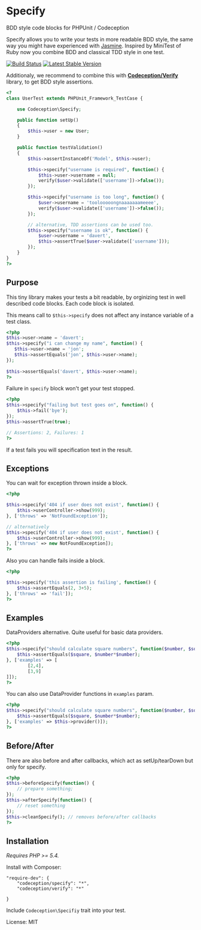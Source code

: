 Specify
=======

BDD style code blocks for PHPUnit / Codeception

Specify allows you to write your tests in more readable BDD style, the same way you might have experienced with [Jasmine](http://pivotal.github.io/jasmine/).
Inspired by MiniTest of Ruby now you combine BDD and classical TDD style in one test.

[![Build Status](https://travis-ci.org/Codeception/Specify.png?branch=master)](https://travis-ci.org/Codeception/Specify) [![Latest Stable Version](https://poser.pugx.org/codeception/specify/v/stable.png)](https://packagist.org/packages/codeception/specify)

Additionaly, we recommend to combine this with [**Codeception/Verify**](https://github.com/Codeception/Verify) library, to get BDD style assertions.

``` php
<?
class UserTest extends PHPUnit_Framework_TestCase {

	use Codeception\Specify;

	public function setUp()
	{		
		$this->user = new User;
	}

	public function testValidation()
	{
		$this->assertInstanceOf('Model', $this->user);

		$this->specify("username is required", function() {
			$this->user->username = null;
			verify($user->validate(['username'])->false());	
		});

		$this->specify("username is too long", function() {
			$user->username = 'toolooooongnaaaaaaameeee',
			verify($user->validate(['username'])->false());			
		});

		// alternative, TDD assertions can be used too.
		$this->specify("username is ok", function() {
			$user->username = 'davert',
			$this->assertTrue($user->validate(['username']));			
		});				
	}
}
?>
```

## Purpose

This tiny library makes your tests a bit readable, by orginizing test in well described code blocks.
Each code block is isolated. 

This means call to `$this->specify` does not affect any instance variable of a test class.

``` php
<?php
$this->user->name = 'davert';
$this->specify("i can change my name", function() {
   $this->user->name = 'jon';
   $this->assertEquals('jon', $this->user->name);
});
       
$this->assertEquals('davert', $this->user->name);
?>        
```


Failure in `specify` block won't get your test stopped.

``` php
<?php
$this->specify("failing but test goes on", function() {
	$this->fail('bye');
});
$this->assertTrue(true);

// Assertions: 2, Failures: 1
?>
```

If a test fails you will specification text in the result.

## Exceptions

You can wait for exception thrown inside a block.

``` php
<?php

$this->specify('404 if user does not exist', function() {
	$this->userController->show(999);
}, ['throws' => 'NotFoundException']);

// alternatively
$this->specify('404 if user does not exist', function() {
	$this->userController->show(999);
}, ['throws' => new NotFoundException]);
?>
```

Also you can handle fails inside a block. 

``` php
<?php

$this->specify('this assertion is failing', function() {
	$this->assertEquals(2, 3+5);
}, ['throws' => 'fail']);
?>
```

## Examples

DataProviders alternative. Quite useful for basic data providers.

``` php
<?php
$this->specify("should calculate square numbers", function($number, $square) {
	$this->assertEquals($square, $number*$number);
}, ['examples' => [
		[2,4],
		[3,9]
]]);
?>
```

You can also use DataProvider functions in `examples` param.

``` php
<?php
$this->specify("should calculate square numbers", function($number, $square) {
	$this->assertEquals($square, $number*$number);
}, ['examples' => $this->provider()]);
?>
```

## Before/After

There are also before and after callbacks, which act as setUp/tearDown but only for specify.

``` php
<?php
$this->beforeSpecify(function() {
	// prepare something;	
});
$this->afterSpecify(function() {
	// reset something
});
$this->cleanSpecify(); // removes before/after callbacks
?>
```

## Installation

*Requires PHP >= 5.4.*

Install with Composer:


```
"require-dev": {
    "codeception/specify": "*",
    "codeception/verify": "*"

}
```
Include `Codeception\Specifiy` trait into your test.

License: MIT
